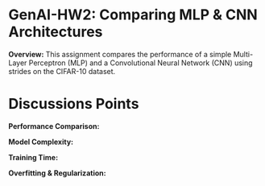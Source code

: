 # GenAI-HW2: Comparing MLP & CNN Architectures 

**Overview:**
This assignment compares the performance of a simple Multi-Layer Perceptron (MLP) and a Convolutional Neural Network (CNN) using strides on the CIFAR-10 dataset.

# Discussions Points

**Performance Comparison:**

**Model Complexity:**

**Training Time:**

**Overfitting & Regularization:**
